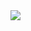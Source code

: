 <img src="https://d1lss44hh2trtw.cloudfront.net/resize?type=webp&url=https%3A%2F%2Fshacknews-www.s3.amazonaws.com%2Fassets%2Farticle%2F2019%2F10%2F01%2Fget-the-khvostov-7g-02-in-destiny-2_feature.jpg&width=768&sign=FdmOHpAwe8wGrM_SbBRjpJbfYBXvnuGQ154oJLoJWyo">
